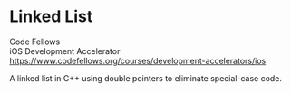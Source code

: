 # Linked List

Code Fellows  
iOS Development Accelerator  
https://www.codefellows.org/courses/development-accelerators/ios

A linked list in C++ using double pointers to eliminate special-case code.
